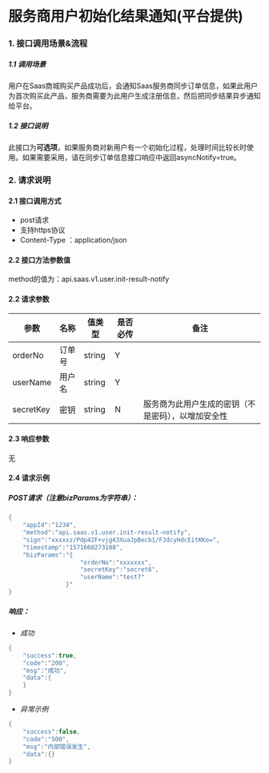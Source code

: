 # 服务商用户初始化结果通知(平台提供)

### 1. 接口调用场景&流程

##### 1.1 调用场景

用户在Saas商城购买产品成功后，会通知Saas服务商同步订单信息，如果此用户为首次购买此产品，服务商需要为此用户生成注册信息，然后把同步结果异步通知给平台。

##### 1.2 接口说明

此接口为**可选项**，如果服务商对新用户有一个初始化过程，处理时间比较长时使用。如果需要采用，请在同步订单信息接口响应中返回asyncNotify=true。

### 2. 请求说明

#### 2.1 接口调用方式

- post请求
- 支持https协议
- Content-Type ：application/json

#### 2.2 接口方法参数值

method的值为：api.saas.v1.user.init-result-notify

#### 2.2  请求参数

| 参数        | 名称   | 值类型    | 是否必传 | 备注                        |
| --------- | ---- | ------ | ---- | ------------------------- |
| orderNo   | 订单号  | string | Y    |                           |
| userName  | 用户名  | string | Y    |                           |
| secretKey | 密钥   | string | N    | 服务商为此用户生成的密钥（不是密码），以增加安全性 |

#### 2.3  响应参数

无

#### 2.4 请求示例

##### POST请求（注意bizParams为字符串）：

```Java
{
    "appId":"1234",
    "method":"api.saas.v1.user.init-result-notify",
	"sign":"xxxxxz/Pdp42F+vjg43XuaJpBecb1/FJdcyHdcEitKKo=",
	"timestamp":"1571660273108",
	"bizParams":"{				
					"orderNo":"xxxxxxx",
					"secretKey":"secret6",
					"userName":"test7"
				}"
}
```
##### 响应：

-  *成功*

```Java
{
    "success":true,
    "code":"200",
    "msg":"成功",
    "data":{
    }
}
```

-  *异常示例*

```Java
{
    "success":false,
    "code":"500",
    "msg":"内部错误发生",
    "data":{}
}
```
